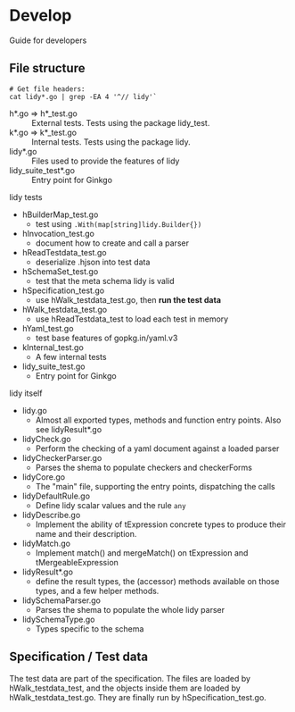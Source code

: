 # Develop

Guide for developers

## File structure

```
# Get file headers:
cat lidy*.go | grep -EA 4 '^// lidy'`
```

<dl>
<dt>h*.go => h*_test.go</dt>
<dd>External tests. Tests using the package lidy_test.</dd>

<dt>k*.go => k*_test.go</dt>
<dd>Internal tests. Tests using the package lidy.</dd>

<dt>lidy*.go</dt>
<dd>Files used to provide the features of lidy</dd>

<dt>lidy_suite_test*.go</dt>
<dd>Entry point for Ginkgo</dd>
</dl>

lidy tests

- hBuilderMap_test.go
  - test using `.With(map[string]lidy.Builder{})`
- hInvocation_test.go
  - document how to create and call a parser
- hReadTestdata_test.go
  - deserialize .hjson into test data
- hSchemaSet_test.go
  - test that the meta schema lidy is valid
- hSpecification_test.go
  - use hWalk_testdata_test.go, then **run the test data**
- hWalk_testdata_test.go
  - use hReadTestdata_test to load each test in memory
- hYaml_test.go
  - test base features of gopkg.in/yaml.v3
- kInternal_test.go
  - A few internal tests
- lidy_suite_test.go
  - Entry point for Ginkgo

lidy itself

- lidy.go
  - Almost all exported types, methods and function entry points. Also see lidyResult\*.go
- lidyCheck.go
  - Perform the checking of a yaml document against a loaded parser
- lidyCheckerParser.go
  - Parses the shema to populate checkers and checkerForms
- lidyCore.go
  - The "main" file, supporting the entry points, dispatching the calls
- lidyDefaultRule.go
  - Define lidy scalar values and the rule `any`
- lidyDescribe.go
  - Implement the ability of tExpression concrete types to produce their name and their description.
- lidyMatch.go
  - Implement match() and mergeMatch() on tExpression and tMergeableExpression
- lidyResult\*.go
  - define the result types, the (accessor) methods available on those types, and a few helper methods.
- lidySchemaParser.go
  - Parses the shema to populate the whole lidy parser
- lidySchemaType.go
  - Types specific to the schema

## Specification / Test data

The test data are part of the specification. The files are loaded by hWalk_testdata_test, and the objects inside them are loaded by hWalk_testdata_test.go. They are finally run by hSpecification_test.go.
